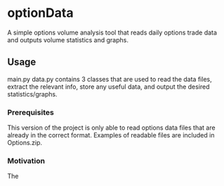 # optionData

A simple options volume analysis tool that reads daily options trade data and outputs volume statistics and graphs.

## Usage

main.py 
data.py contains 3 classes that are used to read the data files, extract the relevant info, store any useful data, and output the desired statistics/graphs.

### Prerequisites

This version of the project is only able to read options data files that are already in the correct format. 
Examples of readable files are included in Options.zip.

### Motivation

The 
